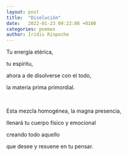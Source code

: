 ```yaml
---
layout: post
title:  "Disolución"
date:   2022-01-23 09:22:06 +0100
categories: poemas
author: Iridis Rinpoche
---
```


Tu energía etérica,

tu espíritu,

ahora a de disolverse con el todo,

la materia prima primordial.

<br>

Esta mezcla homogénea, la magna presencia,

llenará tu cuerpo físico y emocional

creando todo aquello

que desee y resuene en tu pensar.


